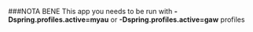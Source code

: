 ###NOTA BENE
This app you needs to be run with **-Dspring.profiles.active=myau**
or **-Dspring.profiles.active=gaw** profiles